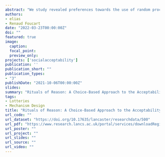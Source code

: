 ```yaml
---
abstract: "We study revealed preferences towards the use of random procedures in allocation mechanisms. We report the results of an experiment in which subjects vote on a procedure to allocate a reward to half of them. The first possibility is an explicitly random device: the result of a lottery. The second is either an unpredictable procedure they could interpret as meritocratic, or one that is obviously arbitrary. We run all treatments with and without control. We identify an aversion to lotteries and clearly arbitrary procedures across treatments, even though, on aggregate, subjects do not believe any procedure to give them a higher probability of success, and there is no correlation between beliefs and outcomes. In line with the literature, we also find evidence of a control premium in most procedures."
authors:
- elias
- Renaud Foucart
date: "2022-03-23T00:00:00Z"
doi: ""
featured: true
image:
  caption: 
  focal_point:
  preview_only: 
projects: ['socialacceptability']
publication: ''
publication_short: ""
publication_types:
- "3"
publishDate: "2021-10-06T00:00:00Z"
slides: 
summary: "Rituals of Reason: A Choice-Based Approach to the Acceptability of Lotteries in Allocation Problems"
tags:
- Lotteries
- Mechanism Design
title: "Rituals of Reason: A Choice-Based Approach to the Acceptability of Lotteries in Allocation Problems"
url_code: ""
url_dataset: "https://doi.org/10.17635/lancaster/researchdata/500"
url_pdf: "https://www.research.lancs.ac.uk/portal/services/downloadRegister/352591434/LancasterWP2022_005.pdf"
url_poster: ""
url_project: ""
url_slides: ""
url_source: ""
url_video: ""
---
```


